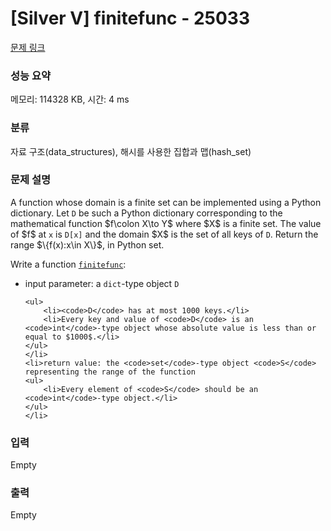 # [Silver V] finitefunc - 25033 

[문제 링크](https://www.acmicpc.net/problem/25033) 

### 성능 요약

메모리: 114328 KB, 시간: 4 ms

### 분류

자료 구조(data_structures), 해시를 사용한 집합과 맵(hash_set)

### 문제 설명

<p>A function whose domain is a finite set can be implemented using a Python dictionary. Let <code>D</code> be such a Python dictionary corresponding to the mathematical function $f\colon X\to Y$ where $X$ is a finite set. The value of $f$ at <code>x</code> is <code>D[x]</code> and the domain $X$ is the set of all keys of <code>D</code>. Return the range $\{f(x):x\in X\}$, in Python set.</p>

<p>Write a function <u><code>finitefunc</code></u>:</p>

<ul>
	<li>input parameter: a <code>dict</code>-type object <code>D</code>

	<ul>
		<li><code>D</code> has at most 1000 keys.</li>
		<li>Every key and value of <code>D</code> is an <code>int</code>-type object whose absolute value is less than or equal to $1000$.</li>
	</ul>
	</li>
	<li>return value: the <code>set</code>-type object <code>S</code> representing the range of the function
	<ul>
		<li>Every element of <code>S</code> should be an <code>int</code>-type object.</li>
	</ul>
	</li>
</ul>

### 입력 

 Empty

### 출력 

 Empty

